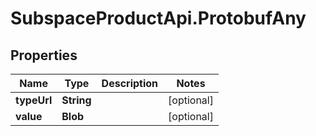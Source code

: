 # SubspaceProductApi.ProtobufAny

## Properties

Name | Type | Description | Notes
------------ | ------------- | ------------- | -------------
**typeUrl** | **String** |  | [optional] 
**value** | **Blob** |  | [optional] 


